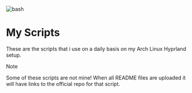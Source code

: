 ![bash](https://sps-lab.org/post/2024_windows_bash/featured.png)

# My Scripts

These are the scripts that i use on a daily basis on my Arch Linux Hyprland setup.

> [!NOTE]
> Some of these scripts are not mine! When all README files are uploaded it will have links to the official repo for that script.
